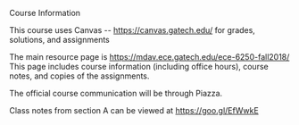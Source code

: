 Course Information


This course uses Canvas -- https://canvas.gatech.edu/  for grades, solutions, and assignments



The main resource page is https://mdav.ece.gatech.edu/ece-6250-fall2018/  This page includes course information (including office hours), course notes, and copies of the assignments.



The official course communication will be through Piazza.



Class notes from section A can be viewed at https://goo.gl/EfWwkE




